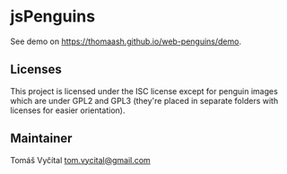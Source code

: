 # jsPenguins

See demo on <https://thomaash.github.io/web-penguins/demo>.

## Licenses

This project is licensed under the ISC license except for penguin images which are under GPL2 and GPL3 (they're placed in separate folders with licenses for easier orientation).

## Maintainer
Tomáš Vyčítal <tom.vycital@gmail.com>
